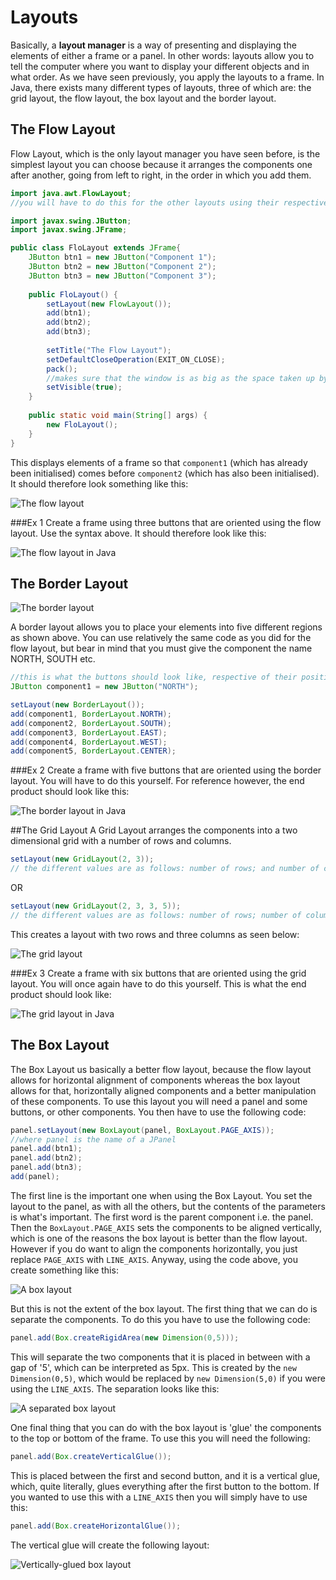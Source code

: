 Layouts
===

Basically, a **layout manager** is a way of presenting and displaying the elements of either a frame or a panel. In other words: layouts allow you to tell the computer where you want to display your different objects and in what order. As we have seen previously, you  apply the layouts to a frame. In Java, there exists many different types of layouts, three of which are: the grid layout, the flow layout, the box layout and the border layout.

## The Flow Layout
Flow Layout, which is the only layout manager you have seen before, is the simplest layout you can choose because it arranges the components one after another, going from left to right, in the order in which you add them.

```java
import java.awt.FlowLayout;
//you will have to do this for the other layouts using their respective imports

import javax.swing.JButton;
import javax.swing.JFrame;

public class FloLayout extends JFrame{
	JButton btn1 = new JButton("Component 1");
	JButton btn2 = new JButton("Component 2");
	JButton btn3 = new JButton("Component 3");
	
	public FloLayout() {
		setLayout(new FlowLayout());
		add(btn1);
		add(btn2);
		add(btn3);
		
		setTitle("The Flow Layout");
		setDefaultCloseOperation(EXIT_ON_CLOSE);
		pack();
		//makes sure that the window is as big as the space taken up by the buttons 
		setVisible(true);
	}
	
	public static void main(String[] args) {
		new FloLayout();
	}
}

```

This displays elements of a frame so that `component1` (which has already been initialised) comes before `component2` (which has also been initialised). It should therefore look something like this:

![The flow layout](../Images/Chapter-IV/Layouts/flow_layout.png)

###Ex 1
Create a frame using three buttons that are oriented using the flow layout. Use the syntax above. It should therefore look like this:

![The flow layout in Java](../Images/Chapter-IV/Layouts/the_flow_layout.png)

## The Border Layout

![The border layout](../Images/Chapter-IV/Layouts/border_layout.png)

A border layout allows you to place your elements into five different regions as shown above. You can use relatively the same code as you did for the flow layout, but bear in mind that you must give the component the name NORTH, SOUTH etc.  

```java
//this is what the buttons should look like, respective of their positions
JButton component1 = new JButton("NORTH");

setLayout(new BorderLayout());
add(component1, BorderLayout.NORTH);
add(component2, BorderLayout.SOUTH);
add(component3, BorderLayout.EAST);
add(component4, BorderLayout.WEST);
add(component5, BorderLayout.CENTER);
```

###Ex 2
Create a frame with five buttons that are oriented using the border layout. You will have to do this yourself. For reference however, the end product should look like this:

![The border layout in Java](../Images/Chapter-IV/Layouts/the_border_layout.png)

##The Grid Layout
A Grid Layout arranges the components into a two dimensional grid with a number of rows and columns.

```java
setLayout(new GridLayout(2, 3));
// the different values are as follows: number of rows; and number of columns.
```

OR

```java
setLayout(new GridLayout(2, 3, 3, 5));
// the different values are as follows: number of rows; number of columns; horizontal padding and vertical padding.
```

This creates a layout with two rows and three columns as seen below:

![The grid layout](../Images/Chapter-IV/Layouts/grid_layout.png)

###Ex 3
Create a frame with six buttons that are oriented using the grid layout. You will once again have to do this yourself. This is what the end product should look like:

![The grid layout in Java](../Images/Chapter-IV/Layouts/the_grid_layout.png)

## The Box Layout
The Box Layout us basically a better flow layout, because the flow layout allows for horizontal alignment of components whereas the box layout allows for that, horizontally aligned components and a better manipulation of these components. To use this layout you will need a panel and some buttons, or other components. You then have to use the following code:

```java
panel.setLayout(new BoxLayout(panel, BoxLayout.PAGE_AXIS));
//where panel is the name of a JPanel
panel.add(btn1);
panel.add(btn2);
panel.add(btn3);
add(panel);
```

The first line is the important one when using the Box Layout. You set the layout to the panel, as with all the others, but the contents of the parameters is what's important. The first word is the parent component i.e. the panel. Then the `BoxLayout.PAGE_AXIS` sets the components to be aligned vertically, which is one of the reasons the box layout is better than the flow layout. However if you do want to align the components horizontally, you just replace `PAGE_AXIS` with `LINE_AXIS`. Anyway, using the code above, you create something like this:

![A box layout](../Images/Chapter-IV/Layouts/plain_box_layout.png)

But this is not the extent of the box layout. The first thing that we can do is separate the components. To do this you have to use the following code:

```java
panel.add(Box.createRigidArea(new Dimension(0,5)));
```

This will separate the two components that it is placed in between with a gap of '5', which can be interpreted as 5px. This is created by the `new Dimension(0,5)`, which would be replaced by `new Dimension(5,0)` if you were using the `LINE_AXIS`. The separation looks like this:

![A separated box layout](../Images/Chapter-IV/Layouts/separated_box_layout.png)

One final thing that you can do with the box layout is 'glue' the components to the top or bottom of the frame. To use this you will need the following:

```java
panel.add(Box.createVerticalGlue());
```

This is placed between the first and second button, and it is a vertical glue, which, quite literally, glues everything after the first button to the bottom. If you wanted to use this with a `LINE_AXIS` then you will simply have to use this:

```java
panel.add(Box.createHorizontalGlue());
```

The vertical glue will create the following layout:

![Vertically-glued box layout](../Images/Chapter-IV/Layouts/glued_box_layout.png)